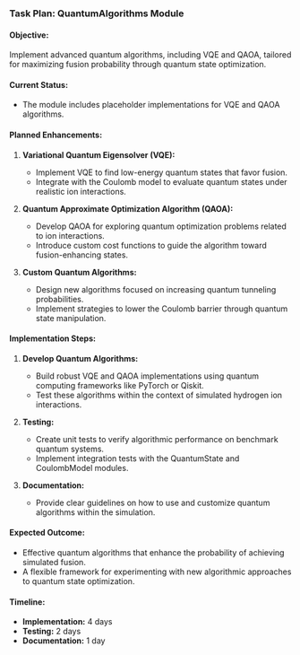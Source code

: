 ### Task Plan: QuantumAlgorithms Module

#### **Objective:**
Implement advanced quantum algorithms, including VQE and QAOA, tailored for maximizing fusion probability through quantum state optimization.

#### **Current Status:**
- The module includes placeholder implementations for VQE and QAOA algorithms.

#### **Planned Enhancements:**
1. **Variational Quantum Eigensolver (VQE):**
   - Implement VQE to find low-energy quantum states that favor fusion.
   - Integrate with the Coulomb model to evaluate quantum states under realistic ion interactions.

2. **Quantum Approximate Optimization Algorithm (QAOA):**
   - Develop QAOA for exploring quantum optimization problems related to ion interactions.
   - Introduce custom cost functions to guide the algorithm toward fusion-enhancing states.

3. **Custom Quantum Algorithms:**
   - Design new algorithms focused on increasing quantum tunneling probabilities.
   - Implement strategies to lower the Coulomb barrier through quantum state manipulation.

#### **Implementation Steps:**
1. **Develop Quantum Algorithms:**
   - Build robust VQE and QAOA implementations using quantum computing frameworks like PyTorch or Qiskit.
   - Test these algorithms within the context of simulated hydrogen ion interactions.

2. **Testing:**
   - Create unit tests to verify algorithmic performance on benchmark quantum systems.
   - Implement integration tests with the QuantumState and CoulombModel modules.

3. **Documentation:**
   - Provide clear guidelines on how to use and customize quantum algorithms within the simulation.

#### **Expected Outcome:**
- Effective quantum algorithms that enhance the probability of achieving simulated fusion.
- A flexible framework for experimenting with new algorithmic approaches to quantum state optimization.

#### **Timeline:**
- **Implementation:** 4 days
- **Testing:** 2 days
- **Documentation:** 1 day
